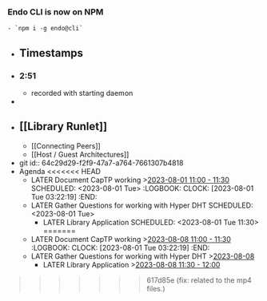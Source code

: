 ### Endo CLI is now on NPM
	- `npm i -g endo@cli`
- ## Timestamps
- ### 2:51
	- recorded with starting daemon
-
- ## [[Library Runlet]]
	- [[Connecting Peers]]
	- [[Host / Guest Architectures]]
- git
  id:: 64c29d29-f2f9-47a7-a764-7661307b4818
- Agenda
<<<<<<< HEAD
	- LATER Document CapTP working >[2023-08-01 11:00 - 11:30](#agenda://?start=1690902000736&end=1690903800736&allDay=false)
	  SCHEDULED: <2023-08-01 Tue>
	  :LOGBOOK:
	  CLOCK: [2023-08-01 Tue 03:22:19]
	  :END:
	- LATER Gather Questions for working with Hyper DHT
	  SCHEDULED: <2023-08-01 Tue>
		- LATER Library Application
		  SCHEDULED: <2023-08-01 Tue 11:30>
=======
	- LATER Document CapTP working  >[2023-08-08 11:00 - 11:30](#agenda://?start=1691506800000&end=1691508600000&allDay=false)
	  :LOGBOOK:
	  CLOCK: [2023-08-01 Tue 03:22:19]
	  :END:
	- LATER Gather Questions for working with Hyper DHT >[2023-08-08](#agenda://?start=1691467200000&end=1691467200000)
		- LATER Library Application >[2023-08-08 11:30 - 12:00](#agenda://?start=1691508600000&end=1691510400000&allDay=false)
>>>>>>> 617d85e (fix: related to the mp4 files.)
